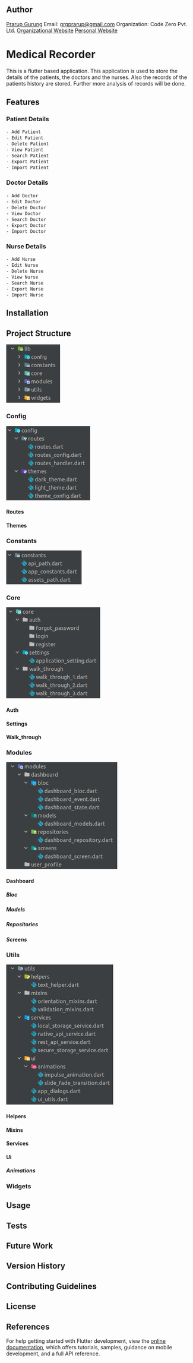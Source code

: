 ## Author
[Prarup Gurung](https://github.com/grgprarup)
Email: grgprarup@gmail.com
Organization: Code Zero Pvt. Ltd.
[Organizational Website](https://codezeronepal.com)
[Personal Website](https://www.prarupgurung.com.np)

# Medical Recorder

<p>This is a flutter based application. This application is used to store the details of the patients, the doctors and the nurses. Also the records of the patients history are stored. Further more analysis of records will be done.</p>

## Features

### Patient Details
    - Add Patient
    - Edit Patient
    - Delete Patient
    - View Patient
    - Search Patient
    - Export Patient
    - Import Patient

### Doctor Details
    - Add Doctor
    - Edit Doctor
    - Delete Doctor
    - View Doctor
    - Search Doctor
    - Export Doctor
    - Import Doctor

### Nurse Details
    - Add Nurse
    - Edit Nurse
    - Delete Nurse
    - View Nurse
    - Search Nurse
    - Export Nurse
    - Import Nurse

## Installation

## Project Structure
![img.png](docs/images/lib.png)

### Config
![img.png](docs/images/config.png)
#### Routes
#### Themes

### Constants
![img.png](docs/images/constants.png)

### Core
![img.png](docs/images/core.png)
#### Auth
#### Settings
#### Walk_through

### Modules
![img.png](docs/images/modules.png)
#### Dashboard
##### Bloc
##### Models
##### Repositories
##### Screens

### Utils
![img.png](docs/images/utils.png)
#### Helpers
#### Mixins
#### Services
#### Ui
##### Animations

### Widgets

## Usage

## Tests

## Future Work

## Version History

## Contributing Guidelines

## License

## References
For help getting started with Flutter development, view the
[online documentation](https://docs.flutter.dev/), which offers tutorials,
samples, guidance on mobile development, and a full API reference.
